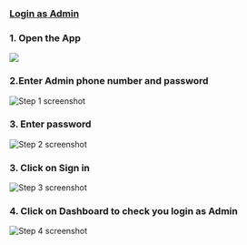 

### [Login as Admin](https://app.tango.us/app/workflow/f5f65b47-4054-439a-bb55-fae3e888ae01?utm_source=markdown&utm_medium=markdown&utm_campaign=workflow%20export%20links)

### 1. Open the App
![](https://images.tango.us/workflows/eb1c4180-c79f-43ff-bbbc-e0c9e6123b8b/steps/39609fb1-1359-4c84-88c6-a99d4ad61af6/c66d3192-0844-4486-aef9-e1d10f53c450.png?crop=focalpoint&fit=crop&fp-x=0.5006&fp-y=0.5009&fp-z=1.1723&w=1200&border=2%2CF4F2F7&border-radius=8%2C8%2C8%2C8&border-radius-inner=8%2C8%2C8%2C8&blend-align=bottom&blend-mode=normal&blend-x=0&blend-w=1200&blend64=aHR0cHM6Ly9pbWFnZXMudGFuZ28udXMvc3RhdGljL21hZGUtd2l0aC10YW5nby13YXRlcm1hcmstdjIucG5n&mark-x=244&mark-y=62&m64=aHR0cHM6Ly9pbWFnZXMudGFuZ28udXMvc3RhdGljL2JsYW5rLnBuZz9tYXNrPWNvcm5lcnMmYm9yZGVyPTQlMkNGRjc0NDImdz03MTImaD02MDkmZml0PWNyb3AmY29ybmVyLXJhZGl1cz0xMA%3D%3D)



### 2.Enter Admin phone number and password
![Step 1 screenshot](https://images.tango.us/workflows/cda07f59-467c-458e-9443-2aaae987ff63/steps/b33fe484-5749-4d1a-aa5b-6769aa7f357d/d312e6ed-7bb4-48b3-b70b-69c5b4e2847d.png?crop=focalpoint&fit=crop&fp-x=0.5006&fp-y=0.4900&fp-z=1.3289&w=1200&border=2%2CF4F2F7&border-radius=8%2C8%2C8%2C8&border-radius-inner=8%2C8%2C8%2C8&blend-align=bottom&blend-mode=normal&blend-x=0&blend-w=1200&blend64=aHR0cHM6Ly9pbWFnZXMudGFuZ28udXMvc3RhdGljL21hZGUtd2l0aC10YW5nby13YXRlcm1hcmstdjIucG5n&mark-x=196&mark-y=323&m64=aHR0cHM6Ly9pbWFnZXMudGFuZ28udXMvc3RhdGljL2JsYW5rLnBuZz9tYXNrPWNvcm5lcnMmYm9yZGVyPTQlMkNGRjc0NDImdz04MDcmaD04OCZmaXQ9Y3JvcCZjb3JuZXItcmFkaXVzPTEw)


### 3. Enter password
![Step 2 screenshot](https://images.tango.us/workflows/cda07f59-467c-458e-9443-2aaae987ff63/steps/b8ea7721-72e1-4e7d-be3d-7b1b3f8e92a9/38157018-481e-4571-81ab-964a92a4e4aa.png?crop=focalpoint&fit=crop&fp-x=0.5006&fp-y=0.6388&fp-z=1.3289&w=1200&border=2%2CF4F2F7&border-radius=8%2C8%2C8%2C8&border-radius-inner=8%2C8%2C8%2C8&blend-align=bottom&blend-mode=normal&blend-x=0&blend-w=1200&blend64=aHR0cHM6Ly9pbWFnZXMudGFuZ28udXMvc3RhdGljL21hZGUtd2l0aC10YW5nby13YXRlcm1hcmstdjIucG5n&mark-x=196&mark-y=337&m64=aHR0cHM6Ly9pbWFnZXMudGFuZ28udXMvc3RhdGljL2JsYW5rLnBuZz9tYXNrPWNvcm5lcnMmYm9yZGVyPTQlMkNGRjc0NDImdz04MDcmaD04OCZmaXQ9Y3JvcCZjb3JuZXItcmFkaXVzPTEw)

### 3. Click on Sign in
![Step 3 screenshot](https://images.tango.us/workflows/cda07f59-467c-458e-9443-2aaae987ff63/steps/907c5f40-67c2-4762-a769-87bf3a9b82a9/a7fa9df7-4651-4126-9d50-2637b93a1d52.png?crop=focalpoint&fit=crop&fp-x=0.5006&fp-y=0.7405&fp-z=1.3289&w=1200&border=2%2CF4F2F7&border-radius=8%2C8%2C8%2C8&border-radius-inner=8%2C8%2C8%2C8&blend-align=bottom&blend-mode=normal&blend-x=0&blend-w=1200&blend64=aHR0cHM6Ly9pbWFnZXMudGFuZ28udXMvc3RhdGljL21hZGUtd2l0aC10YW5nby13YXRlcm1hcmstdjIucG5n&mark-x=196&mark-y=440&m64=aHR0cHM6Ly9pbWFnZXMudGFuZ28udXMvc3RhdGljL2JsYW5rLnBuZz9tYXNrPWNvcm5lcnMmYm9yZGVyPTQlMkNGRjc0NDImdz04MDcmaD04MSZmaXQ9Y3JvcCZjb3JuZXItcmFkaXVzPTEw)
### 4. Click on Dashboard to check you login as Admin
![Step 4 screenshot](https://images.tango.us/workflows/cda07f59-467c-458e-9443-2aaae987ff63/steps/2a235b5a-e39b-4570-a8d4-c48bab789ac2/451e06db-567c-41f0-a33a-634c2db20738.png?crop=focalpoint&fit=crop&fp-x=0.5000&fp-y=0.5000&w=1200&border=2%2CF4F2F7&border-radius=8%2C8%2C8%2C8&border-radius-inner=8%2C8%2C8%2C8&blend-align=bottom&blend-mode=normal&blend-x=0&blend-w=1200&blend64=aHR0cHM6Ly9pbWFnZXMudGFuZ28udXMvc3RhdGljL21hZGUtd2l0aC10YW5nby13YXRlcm1hcmstdjIucG5n&mark-x=5&mark-y=103&m64=aHR0cHM6Ly9pbWFnZXMudGFuZ28udXMvc3RhdGljL2JsYW5rLnBuZz9tYXNrPWNvcm5lcnMmYm9yZGVyPTMlMkNGRjc0NDImdz0zMzAmaD01OSZmaXQ9Y3JvcCZjb3JuZXItcmFkaXVzPTEw)